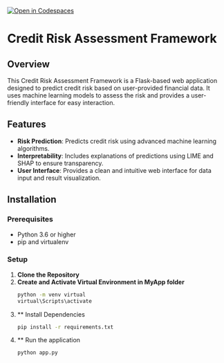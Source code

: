 [![Open in Codespaces](https://classroom.github.com/assets/launch-codespace-7f7980b617ed060a017424585567c406b6ee15c891e84e1186181d67ecf80aa0.svg)](https://classroom.github.com/open-in-codespaces?assignment_repo_id=14971471)
# Credit Risk Assessment Framework

## Overview
This Credit Risk Assessment Framework is a Flask-based web application designed to predict credit risk based on user-provided financial data. It uses machine learning models to assess the risk and provides a user-friendly interface for easy interaction.

## Features
- **Risk Prediction**: Predicts credit risk using advanced machine learning algorithms.
- **Interpretability**: Includes explanations of predictions using LIME and SHAP to ensure transparency.
- **User Interface**: Provides a clean and intuitive web interface for data input and result visualization.

## Installation

### Prerequisites
- Python 3.6 or higher
- pip and virtualenv

### Setup
1. **Clone the Repository**
2. **Create and Activate Virtual Environment in MyApp folder**
   ```bash
   python -m venv virtual
   virtual\Scripts\activate
3. ** Install Dependencies
   ```bash
   pip install -r requirements.txt
4. ** Run the application
   ```bash
   python app.py
